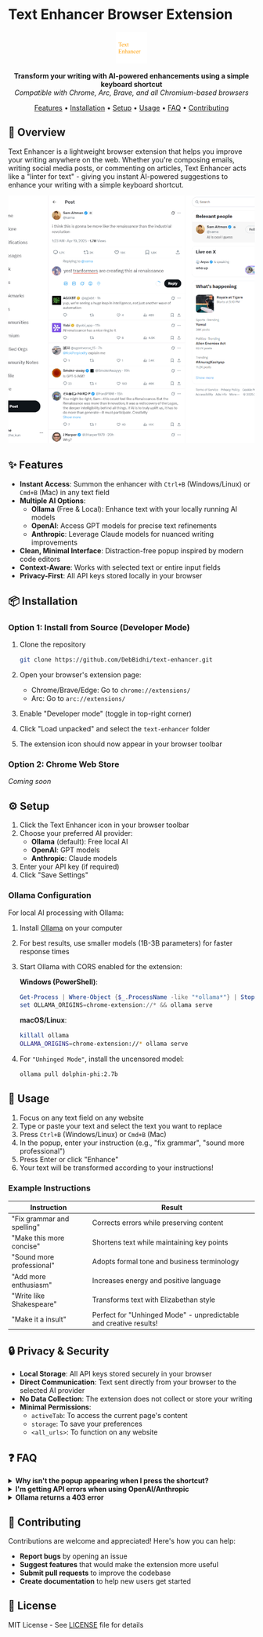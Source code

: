 # Text Enhancer Browser Extension

<div align="center">

![Text Enhancer Logo](./icons/logo.svg)

**Transform your writing with AI-powered enhancements using a simple keyboard shortcut**  
*Compatible with Chrome, Arc, Brave, and all Chromium-based browsers*

[Features](#features) • [Installation](#installation) • [Setup](#setup) • [Usage](#usage) • [FAQ](#faq) • [Contributing](#contributing)

</div>

## 🚀 Overview

Text Enhancer is a lightweight browser extension that helps you improve your writing anywhere on the web. Whether you're composing emails, writing social media posts, or commenting on articles, Text Enhancer acts like a "linter for text" - giving you instant AI-powered suggestions to enhance your writing with a simple keyboard shortcut.

![Text Enhancer Demo](./gif/demo.gif)

## ✨ Features

- **Instant Access**: Summon the enhancer with `Ctrl+B` (Windows/Linux) or `Cmd+B` (Mac) in any text field
- **Multiple AI Options**:
  - **Ollama** (Free & Local): Enhance text with your locally running AI models
  - **OpenAI**: Access GPT models for precise text refinements
  - **Anthropic**: Leverage Claude models for nuanced writing improvements
- **Clean, Minimal Interface**: Distraction-free popup inspired by modern code editors
- **Context-Aware**: Works with selected text or entire input fields
- **Privacy-First**: All API keys stored locally in your browser

## 📦 Installation

### Option 1: Install from Source (Developer Mode)

1. Clone the repository
   ```bash
   git clone https://github.com/DebBidhi/text-enhancer.git
   ```

2. Open your browser's extension page:
   - Chrome/Brave/Edge: Go to `chrome://extensions/`
   - Arc: Go to `arc://extensions/`

3. Enable "Developer mode" (toggle in top-right corner)

4. Click "Load unpacked" and select the `text-enhancer` folder

5. The extension icon should now appear in your browser toolbar

### Option 2: Chrome Web Store

*Coming soon*

## ⚙️ Setup

1. Click the Text Enhancer icon in your browser toolbar
2. Choose your preferred AI provider:
   - **Ollama** (default): Free local AI
   - **OpenAI**: GPT models
   - **Anthropic**: Claude models
3. Enter your API key (if required)
4. Click "Save Settings"

### Ollama Configuration

For local AI processing with Ollama:

1. Install [Ollama](https://ollama.com/) on your computer
2. For best results, use smaller models (1B-3B parameters) for faster response times
3. Start Ollama with CORS enabled for the extension:

   **Windows (PowerShell)**:
   ```powershell
   Get-Process | Where-Object {$_.ProcessName -like "*ollama*"} | Stop-Process -Force
   set OLLAMA_ORIGINS=chrome-extension://* && ollama serve
   ```

   **macOS/Linux**:
   ```bash
   killall ollama
   OLLAMA_ORIGINS=chrome-extension://* ollama serve
   ```

4. For `"Unhinged Mode"`, install the uncensored model:
   ```bash
   ollama pull dolphin-phi:2.7b
   ```

## 🎯 Usage

1. Focus on any text field on any website
2. Type or paste your text and select the text you want to replace
3. Press `Ctrl+B` (Windows/Linux) or `Cmd+B` (Mac)
4. In the popup, enter your instruction (e.g., "fix grammar", "sound more professional")
5. Press Enter or click "Enhance"
6. Your text will be transformed according to your instructions!

### Example Instructions

| Instruction | Result |
|-------------|--------|
| "Fix grammar and spelling" | Corrects errors while preserving content |
| "Make this more concise" | Shortens text while maintaining key points |
| "Sound more professional" | Adopts formal tone and business terminology |
| "Add more enthusiasm" | Increases energy and positive language |
| "Write like Shakespeare" | Transforms text with Elizabethan style |
| "Make it a insult" | Perfect for "Unhinged Mode" - unpredictable and creative results! |

## 🔒 Privacy & Security

- **Local Storage**: All API keys stored securely in your browser
- **Direct Communication**: Text sent directly from your browser to the selected AI provider
- **No Data Collection**: The extension does not collect or store your writing
- **Minimal Permissions**:
  - `activeTab`: To access the current page's content
  - `storage`: To save your preferences
  - `<all_urls>`: To function on any website

## ❓ FAQ

<details>
<summary><b>Why isn't the popup appearing when I press the shortcut?</b></summary>
Ensure you're focused on an editable text field. Some websites might override the keyboard shortcut with their own functionality. Try clicking inside the text field first.
</details>

<details>
<summary><b>I'm getting API errors when using OpenAI/Anthropic</b></summary>
Verify your API key is correct and hasn't expired. Also check that you have sufficient credits in your account.
</details>

<details>
<summary><b>Ollama returns a 403 error</b></summary>
Make sure you've correctly configured Ollama with CORS headers for the extension:

```
Get-Process | Where-Object {$_.ProcessName -like "*ollama*"} | Stop-Process -Force
set OLLAMA_ORIGINS=chrome-extension://* && ollama serve
```
</details>



## 🤝 Contributing

Contributions are welcome and appreciated! Here's how you can help:

- **Report bugs** by opening an issue
- **Suggest features** that would make the extension more useful
- **Submit pull requests** to improve the codebase
- **Create documentation** to help new users get started

## 📄 License

MIT License - See [LICENSE](LICENSE) file for details